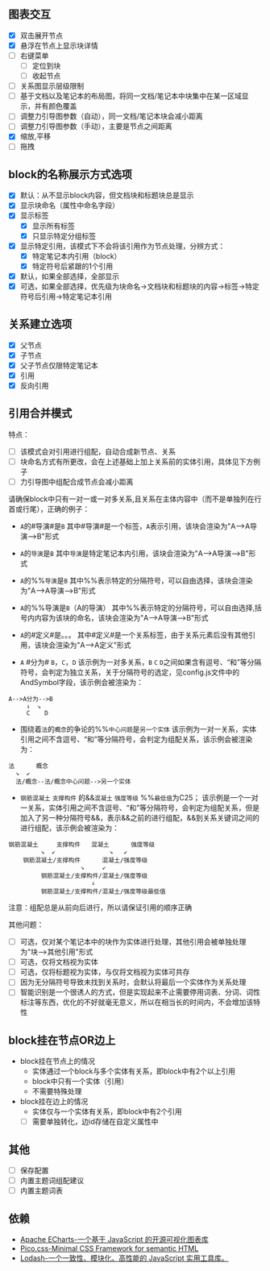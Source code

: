 ## 图表交互
- [x] 双击展开节点
- [x] 悬浮在节点上显示块详情
- [ ] 右键菜单
  - [ ] 定位到块
  - [ ] 收起节点
- [ ] 关系图显示层级限制
- [ ] 基于文档以及笔记本的布局图，将同一文档/笔记本中块集中在某一区域显示，并有颜色覆盖
- [ ] 调整力引导图参数（自动），同一文档/笔记本块会减小距离
- [ ] 调整力引导图参数（手动），主要是节点之间距离
- [x] 缩放,平移
- [ ] 拖拽
## block的名称展示方式选项
- [x] 默认：从不显示block内容，但文档块和标题块总是显示
- [x] 显示块命名（属性中命名字段）
- [x] 显示标签
    - [x] 显示所有标签
    - [x] 只显示特定分组标签
- [x] 显示特定引用，该模式下不会将该引用作为节点处理，分辨方式：
    - [x] 特定笔记本内引用（block）
    - [x] 特定符号后紧跟的1个引用
- [x] 默认，如果全部选择，全部显示
- [x] 可选，如果全部选择，优先级为块命名->文档块和标题块的内容->标签->特定符号后引用->特定笔记本引用
## 关系建立选项
- [x] 父节点
- [x] 子节点
- [x] 父子节点仅限特定笔记本
- [x] 引用
- [x] 反向引用
## 引用合并模式
特点：
- [ ] 该模式会对引用进行组配，自动合成新节点、关系
- [ ] 块命名方式有所更改，会在上述基础上加上关系前的实体引用，具体见下方例子
- [ ] 力引导图中组配合成节点会减小距离

请确保block中只有一对一或一对多关系,且关系在主体内容中（而不是单独列在行首或行尾），正确的例子：

- `A`的#导演#是`B`
其中#导演#是一个标签，`A`表示引用，该块会渲染为"A-->A导演-->B"形式

- `A`的`导演`是`B`
其中`导演`是特定笔记本内引用，该块会渲染为"A-->A导演-->B"形式

- `A`的%%`导演`是`B`
其中%%表示特定的分隔符号，可以自由选择，该块会渲染为"A-->A导演-->B"形式

- `A`的%%导演是`B`（A的导演）
其中%%表示特定的分隔符号，可以自由选择,括号内内容为该块的命名，该块会渲染为"A-->A导演-->B"形式

- `A`的#定义#是。。。
其中#定义#是一个关系标签，由于关系元素后没有其他引用，该块会渲染为"A-->A定义"形式

- `A` #分为# `B`，`C`，`D`
该示例为一对多关系，`B` `C` `D`之间如果含有逗号、“和”等分隔符号，会判定为独立关系，关于分隔符号的选定，见config.js文件中的AndSymbol字段，该示例会被渲染为：
```
A-->A分为-->B
     ↓  ↘
     C    D
```   
- 围绕着`法`的`概念`的争论的%%`中心问题`是`另一个实体`
该示例为一对一关系，实体引用之间不含逗号、“和”等分隔符号，会判定为组配关系，该示例会被渲染为：
```
法      概念
  ↘  ↙
  法/概念--法/概念中心问题-->另一个实体
```

- `钢筋混凝土` `支撑构件` 的&&`混凝土` `强度等级` %%`最低值`为C25；
该示例是一个一对一关系，实体引用之间不含逗号、“和”等分隔符号，会判定为组配关系，但是加入了另一种分隔符号&&，表示&&之前的进行组配，&&到关系关键词之间的进行组配，该示例会被渲染为：
```
钢筋混凝土     支撑构件   混凝土      强度等级
         ↘  ↙               ↘   ↙
    钢筋混凝土/支撑构件      混凝土/强度等级
                    ↘     ↙
         钢筋混凝土/支撑构件/混凝土/强度等级
                       ↓
         钢筋混凝土/支撑构件/混凝土/强度等级最低值
```
注意：组配总是从前向后进行，所以请保证引用的顺序正确

其他问题：
- [ ] 可选，仅对某个笔记本中的块作为实体进行处理，其他引用会被单独处理为"块-->其他引用"形式
- [ ] 可选，仅将文档视为实体
- [ ] 可选，仅将标题视为实体，与仅将文档视为实体可共存
- [ ] 因为无分隔符号导致未找到关系时，会默认将最后一个实体作为关系处理
- [ ] 智能识别是一个很诱人的方式，但是实现起来不止需要停用词表、分词、词性标注等东西，优化的不好就毫无意义，所以在相当长的时间内，不会增加该特性
## block挂在节点OR边上
- block挂在节点上的情况
  - 实体通过一个block与多个实体有关系，即block中有2个以上引用
  - block中只有一个实体（引用）
  - 不需要特殊处理
- block挂在边上的情况
  - 实体仅与一个实体有关系，即block中有2个引用
  - [ ] 需要单独转化，边id存储在自定义属性中
## 其他
- [ ] 保存配置
- [ ] 内置主题词组配建议
- [ ] 内置主题词表
## 依赖
- [Apache ECharts-一个基于 JavaScript 的开源可视化图表库](https://echarts.apache.org/zh/index.html)
- [Pico.css-Minimal CSS Framework for semantic HTML](https://github.com/picocss/pico)
- [Lodash-一个一致性、模块化、高性能的 JavaScript 实用工具库。](https://www.lodashjs.com/)
